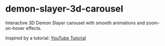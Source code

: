 # demon-slayer-3d-carousel
Interactive 3D Demon Slayer carousel with smooth animations and zoom-on-hover effects.

Inspired by a tutorial: [YouTube Tutorial](https://youtu.be/yqaLSlPOUxM?si=Nmy-s8DWW2rqd9FB)
